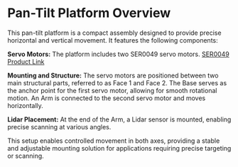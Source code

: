 # Pan-Tilt Platform Overview
This pan-tilt platform is a compact assembly designed to provide precise horizontal and vertical movement. It features the following components:

**Servo Motors:** The platform includes two SER0049 servo motors. [SER0049 Product Link]( https://www.mouser.fr/ProductDetail/DFRobot/SER0049?qs=zW32dvEIR3v8TNYUOYSkXg%3D%3D)

**Mounting and Structure:**
The servo motors are positioned between two main structural parts, referred to as Face 1 and Face 2.
The Base serves as the anchor point for the first servo motor, allowing for smooth rotational motion.
An Arm is connected to the second servo motor and moves horizontally.

**Lidar Placement:** At the end of the Arm, a Lidar sensor is mounted, enabling precise scanning at various angles.

This setup enables controlled movement in both axes, providing a stable and adjustable mounting solution for applications requiring precise targeting or scanning.
